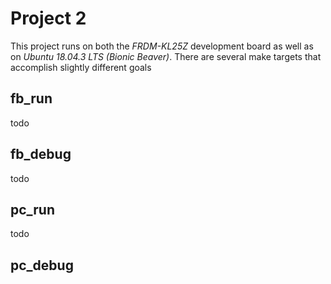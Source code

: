 # Project 2
This project runs on both the *FRDM-KL25Z* development board as well as on *Ubuntu 18.04.3 LTS (Bionic Beaver)*.
There are several make targets that accomplish slightly different goals

## fb_run
todo
## fb_debug
todo
## pc_run
todo
## pc_debug
